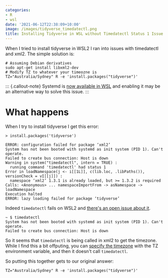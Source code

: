 ```yaml
---
categories:
- R
- wsl
date: '2021-06-12T22:38:09+10:00'
image: /images/tidyverse_timedatectl.png
title: Installing Tidyverse in WSL without Timedatectl Status 1 Issue
---
```


When I tried to install tidyverse in WSL2 I ran into issues with timedatectl and xml2.
The simple solution is:

```
# Assuming Debian derivatives
sudo apt-get install libxml2-dev
# Modify TZ to whatever your timeozne is
TZ="Australia/Sydney" R -e 'install.packages("tidyverse")'
```

::: {.callout-note}
Systemd is [now available in WSL](https://devblogs.microsoft.com/commandline/systemd-support-is-now-available-in-wsl/) and enabling it may be an alternative way to solve this issue.
:::


# What happens

When I try to install tidyverse I get this error:

```
> install.packages('tidyverse')

ERROR: configuration failed for package ‘xml2’
System has not been booted with systemd as init system (PID 1). Can't operate.
Failed to create bus connection: Host is down
Warning in system("timedatectl", intern = TRUE) :
  running command 'timedatectl' had status 1
Error in loadNamespace(j <- i[[1L]], c(lib.loc, .libPaths()), versionCheck = vI[[j]]) :
  namespace ‘xml2’ 1.3.1 is already loaded, but >= 1.3.2 is required
Calls: <Anonymous> ... namespaceImportFrom -> asNamespace -> loadNamespace
Execution halted
ERROR: lazy loading failed for package ‘tidyverse’
```

Indeed `timedatectl` fails on WSL2 and [there's an open issue about it](https://github.com/microsoft/WSL/issues/6417).

```
~ $ timedatectl
System has not been booted with systemd as init system (PID 1). Can't operate.
Failed to create bus connection: Host is down
```

So it seems that `timedatectl` is being called in xml2 to get the timezone.
While I find this a bit offputing, you can [specify the timezone](https://r.789695.n4.nabble.com/Sys-timezone-fails-on-Linux-under-Microsoft-WSL-td4768543.html) with the TZ environment variable, and then it doesn't call `timedatectl`.

So putting this together gets to our original answer:

```
TZ="Australia/Sydney" R -e 'install.packages("tidyverse")'
```
